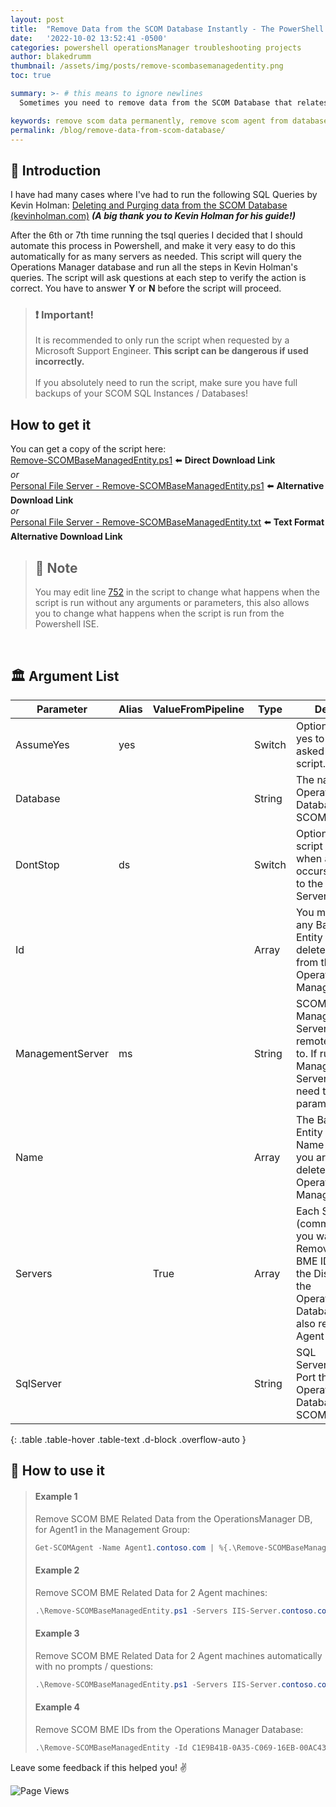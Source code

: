 ```yaml
---
layout: post
title:  "Remove Data from the SCOM Database Instantly - The PowerShell Way!"
date:   '2022-10-02 13:52:41 -0500'
categories: powershell operationsManager troubleshooting projects
author: blakedrumm
thumbnail: /assets/img/posts/remove-scombasemanagedentity.png
toc: true

summary: >- # this means to ignore newlines
  Sometimes you need to remove data from the SCOM Database that relates to a specific server or client. If you need it done quickly, without having to open SQL Server Management Studio, or run queries manually; you can instead use this Powershell script.

keywords: remove scom data permanently, remove scom agent from database, purge scom agent, purge agent from scom, purge agent, purge operations manager agent, delete scom agent, delete agent from scom, delete scom data permanently
permalink: /blog/remove-data-from-scom-database/
---
```


## :book: Introduction
I have had many cases where I've had to run the following SQL Queries by Kevin Holman: [Deleting and Purging data from the SCOM Database (kevinholman.com)](https://kevinholman.com/2018/05/03/deleting-and-purging-data-from-the-scom-database/) ***(A big thank you to Kevin Holman for his guide!)***

After the 6th or 7th time running the tsql queries I decided that I should automate this process in Powershell, and make it very easy to do this automatically for as many servers as needed. This script will query the Operations Manager database and run all the steps in Kevin Holman's queries. The script will ask questions at each step to verify the action is correct. You have to answer **Y** or **N** before the script will proceed.

> ### :exclamation: Important!
> It is recommended to only run the script when requested by a Microsoft Support Engineer. **This script can be dangerous if used incorrectly.** \
> &nbsp; \
> If you absolutely need to run the script, make sure you have full backups of your SCOM SQL Instances / Databases!

## How to get it
You can get a copy of the script here: \
[Remove-SCOMBaseManagedEntity.ps1](https://github.com/blakedrumm/SCOM-Scripts-and-SQL/blob/master/Powershell/Quick%20Fixes/Remove-SCOMBaseManagedEntity.ps1) :arrow_left: **Direct Download Link** \
_or_ \
[Personal File Server - Remove-SCOMBaseManagedEntity.ps1](https://files.blakedrumm.com/Remove-SCOMBaseManagedEntity.ps1) :arrow_left: **Alternative Download Link** \
_or_ \
[Personal File Server - Remove-SCOMBaseManagedEntity.txt](https://files.blakedrumm.com/Remove-SCOMBaseManagedEntity.txt) :arrow_left: **Text Format Alternative Download Link**

> ## :notebook: Note
> You may edit line [752](https://github.com/blakedrumm/SCOM-Scripts-and-SQL/blob/master/Powershell/Quick%20Fixes/Remove-SCOMBaseManagedEntity.ps1#L752) in the script to change what happens when the script is run without any arguments or parameters, this also allows you to change what happens when the script is run from the Powershell ISE.

&nbsp;

## :classical_building: Argument List

 Parameter       | Alias | ValueFromPipeline | Type   | Description                                                                                                                                                                |
------------------|-------|-------------------|--------|----------------------------------------------------------------------------------------------------------------------------------------------------------------------------|
 AssumeYes        | yes   |                   | Switch | Optionally assume yes to any question asked by this script.                                                                                                                |
 Database         |       |                   | String | The name of the OperationsManager Database for SCOM.                                                                                                                       |
 DontStop         | ds    |                   | Switch | Optionally force the script to not stop when an error occurs connecting to the Management Server.                                                                          |
 Id               |       |                   | Array  | You may provide any Base Managed Entity Id's to be deleted specifically from the Operations Manager Database.                                                              |
 ManagementServer | ms    |                   | String | SCOM Management Server that we will remotely connect to. If running on a Management Server, there is no need to provide this parameter.                                    |
 Name             |       |                   | Array  | The Base Managed Entity Display Name of the object you are wanting to delete from the Operations Manager Database.                                                         |
 Servers          |       | True              | Array  | Each Server (comma separated) you want to Remove related BME ID's related to the Display Name in the OperationsManager Database. This will also remove from Agent Managed. |
 SqlServer        |       |                   | String | SQL Server/Instance, Port that hosts OperationsManager Database for SCOM.                                                                                                  |
{: .table .table-hover .table-text .d-block .overflow-auto }


## :page_with_curl: How to use it
>#### Example 1
>Remove SCOM BME Related Data from the OperationsManager DB, for Agent1 in the Management Group:
>```powershell
>Get-SCOMAgent -Name Agent1.contoso.com | %{.\Remove-SCOMBaseManagedEntity.ps1 -Servers $_.DisplayName}
>```
>#### Example 2
>Remove SCOM BME Related Data for 2 Agent machines:
>```powershell
>.\Remove-SCOMBaseManagedEntity.ps1 -Servers IIS-Server.contoso.com, WindowsServer.contoso.com
>```
>#### Example 3
>Remove SCOM BME Related Data for 2 Agent machines automatically with no prompts / questions:
>```powershell
>.\Remove-SCOMBaseManagedEntity.ps1 -Servers IIS-Server.contoso.com, WindowsServer.contoso.com -AssumeYes
>```
>#### Example 4
>Remove SCOM BME IDs from the Operations Manager Database:
>```powershell
>.\Remove-SCOMBaseManagedEntity -Id C1E9B41B-0A35-C069-16EB-00AC43BB9C47, CB29ECDE-BCE8-2213-D5DD-0353116EDA6B
>```

Leave some feedback if this helped you! :v:

![Page Views](https://counter.blakedrumm.com/count/tag.svg?url=blakedrumm.com/blog/remove-data-from-scom-database/)

<!--
Having trouble with Pages? Check out our [documentation](https://docs.github.com/categories/github-pages-basics/) or [contact support](https://support.github.com/contact) and we’ll help you sort it out.

Tip:
To add auto-size pictures:
![/assets/img/posts/example.jpg](/assets/img/posts/example.jpg){:class="img-fluid"}
-->
